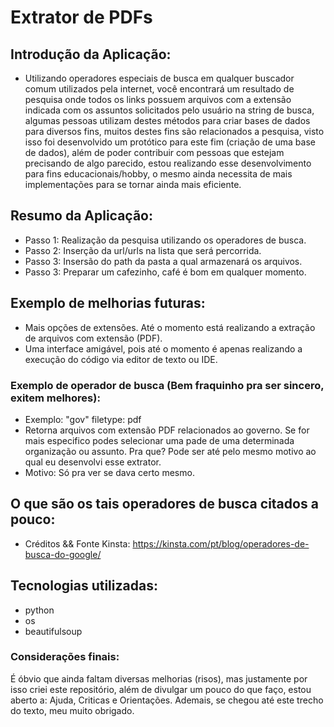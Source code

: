 # Extrator de PDFs

## Introdução da Aplicação:

- Utilizando operadores especiais de busca em qualquer buscador comum utilizados pela internet, você encontrará um resultado de pesquisa onde todos os links possuem arquivos com a extensão indicada com os assuntos solicitados pelo usuário na string de busca, algumas pessoas utilizam destes métodos para criar bases de dados para diversos fins, muitos destes fins são relacionados a pesquisa, visto isso foi desenvolvido um protótico para este fim (criação de uma base de dados), além de poder contribuir com pessoas que estejam precisando de algo parecido, estou realizando esse desenvolvimento para fins educacionais/hobby, o mesmo ainda necessita de mais implementações para se tornar ainda mais eficiente.

## Resumo da Aplicação:
- Passo 1: Realização da pesquisa utilizando os operadores de busca.
- Passo 2: Inserção da url/urls na lista que será percorrida.
- Passo 3: Insersão do path da pasta a qual armazenará os arquivos.
- Passo 3: Preparar um cafezinho, café é bom em qualquer momento.

## Exemplo de melhorias futuras:
- Mais opções de extensões. Até o momento está realizando a extração de arquivos com extensão (PDF).
- Uma interface amigável, pois até o momento é apenas realizando a execução do código via editor de texto ou IDE.

### Exemplo de operador de busca (Bem fraquinho pra ser sincero, exitem melhores):
- Exemplo: "gov" filetype: pdf
- Retorna arquivos com extensão PDF relacionados ao governo. Se for mais especifico podes selecionar uma pade de uma determinada organização ou assunto. Pra que? Pode ser até pelo mesmo motivo ao qual eu desenvolvi esse extrator.
- Motivo: Só pra ver se dava certo mesmo.

## O que são os tais operadores de busca citados a pouco:
- Créditos && Fonte Kinsta:
https://kinsta.com/pt/blog/operadores-de-busca-do-google/


## Tecnologias utilizadas:
- python
- os
- beautifulsoup

### Considerações finais:
É óbvio que ainda faltam diversas melhorias (risos), mas justamente por isso criei este repositório, além de divulgar um pouco do que faço, estou aberto a: Ajuda, Criticas e Orientações. Ademais, se chegou até este trecho do texto, meu muito obrigado.
